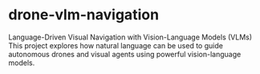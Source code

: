 # drone-vlm-navigation
Language-Driven Visual Navigation with Vision-Language Models (VLMs) This project explores how natural language can be used to guide autonomous drones and visual agents using powerful vision-language models.
